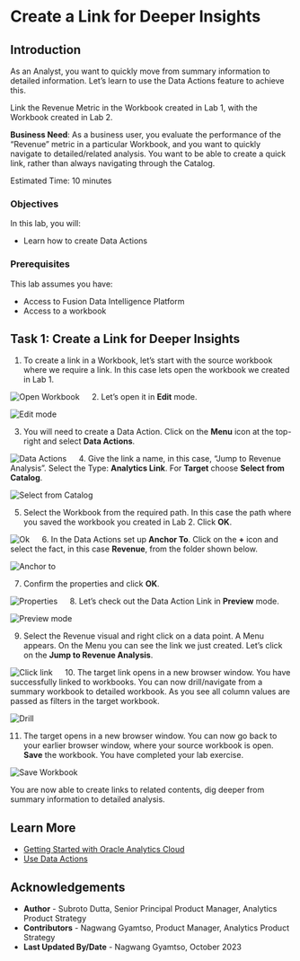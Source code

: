 # Create a Link for Deeper Insights

## Introduction

As an Analyst, you want to quickly move from summary information to detailed information. Let’s learn to use the Data Actions feature to achieve this.

Link the Revenue Metric in the Workbook created in Lab 1, with the Workbook created in Lab 2.

**Business Need**: As a business user, you evaluate the performance of the “Revenue” metric in a particular Workbook, and you want to quickly navigate to detailed/related analysis. You want to be able to create a quick link, rather than always navigating through the Catalog.

Estimated Time: 10 minutes

### Objectives

In this lab, you will:
* Learn how to create Data Actions

### Prerequisites

This lab assumes you have:
* Access to Fusion Data Intelligence Platform
* Access to a workbook

## Task 1: Create a Link for Deeper Insights

1. To create a link in a Workbook, let’s start with the source workbook where we require a link. In this case lets open the workbook we created in Lab 1.

  ![Open Workbook](./images/open-workbook.png)
 
2. Let’s open it in **Edit** mode.

  ![Edit mode](./images/edit-mode.png)

3. You will need to create a Data Action. Click on the **Menu** icon at the top-right and select **Data Actions**.

  ![Data Actions](./images/data-action.png)
 
4. Give the link a name, in this case, “Jump to Revenue Analysis”. Select the Type: **Analytics Link**. For **Target** choose **Select from Catalog**.

  ![Select from Catalog](./images/select-catalog.png)

5. Select the Workbook from the required path. In this case the path where you saved the workbook you created in Lab 2. Click **OK**.

  ![Ok](./images/ok.png)
 
6. In the Data Actions set up **Anchor To**. Click on the **+** icon and select the fact, in this case **Revenue**, from the folder shown below.

  ![Anchor to](./images/anchor-to.png)

7. Confirm the properties and click **OK**.

  ![Properties](./images/properties.png)
 
8. Let’s check out the Data Action Link in **Preview** mode.

  ![Preview mode](./images/preview.png)

9. Select the Revenue visual and right click on a data point. A Menu appears. On the Menu you can see the link we just created. Let’s click on the **Jump to Revenue Analysis**.

  ![Click link](./images/click-link.png)
 
10. The target link opens in a new browser window. You have successfully linked to workbooks. You can now drill/navigate from a summary workbook to detailed workbook. As you see all column values are passed as filters in the target workbook.

  ![Drill](./images/drill.png)

11. The target opens in a new browser window. You can now go back to your earlier browser window, where your source workbook is open. **Save** the workbook. You have completed your lab exercise.

  ![Save Workbook](./images/save-workbook.png)


You are now able to create links to related contents, dig deeper from summary information to detailed analysis.



## Learn More
* [Getting Started with Oracle Analytics Cloud](https://docs.oracle.com/en/cloud/paas/analytics-cloud/acsgs/what-is-oracle-analytics-cloud.html#GUID-E68C8A55-1342-43BB-93BC-CA24E353D873)
* [Use Data Actions](https://docs.oracle.com/en/cloud/paas/analytics-cloud/acubi/use-data-actions.html#GUID-7AACD0C9-9CC1-430D-BB0F-66513BD138CE)


## Acknowledgements
* **Author** - Subroto Dutta, Senior Principal Product Manager, Analytics Product Strategy
* **Contributors** - Nagwang Gyamtso, Product Manager, Analytics Product Strategy
* **Last Updated By/Date** - Nagwang Gyamtso, October 2023
